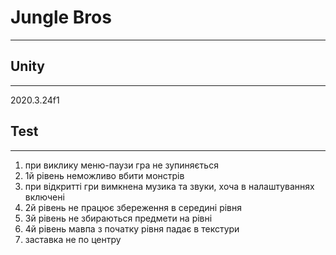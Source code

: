 # **Jungle Bros**

------

## **Unity**

------

 2020.3.24f1

## **Test**

------

1) при виклику меню-паузи гра не зупиняється
2) 1й рівень неможливо вбити монстрів
3) при відкритті гри вимкнена музика та звуки, хоча в налаштуваннях включені
4) 2й рівень не працює збереження в середині рівня
5) 3й рівень не збираються предмети на рівні
6) 4й рівень мавпа з початку рівня падає в текстури
8) заставка не по центру